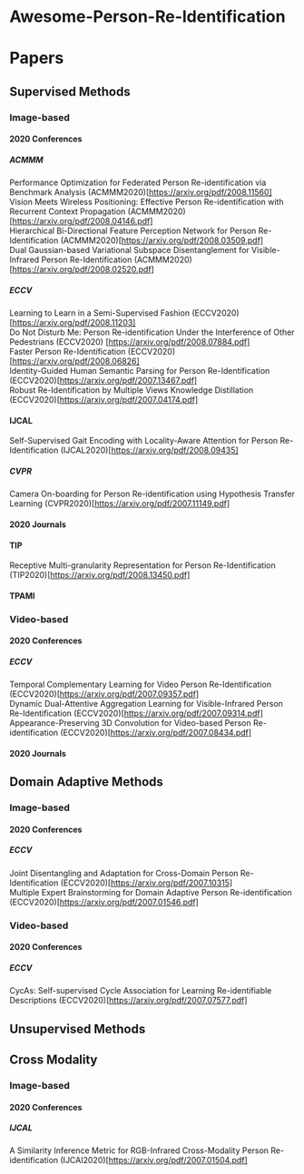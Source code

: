 Awesome-Person-Re-Identification
==
# Papers
## Supervised Methods
### Image-based
#### 2020 Conferences
##### ACMMM
Performance Optimization for Federated Person Re-identification via Benchmark Analysis (ACMMM2020)[https://arxiv.org/pdf/2008.11560]<br>
Vision Meets Wireless Positioning: Effective Person Re-identification with Recurrent Context Propagation (ACMMM2020)[https://arxiv.org/pdf/2008.04146.pdf]<br>
Hierarchical Bi-Directional Feature Perception Network for Person Re-Identification (ACMMM2020)[https://arxiv.org/pdf/2008.03509.pdf]<br>
Dual Gaussian-based Variational Subspace Disentanglement for Visible-Infrared Person Re-Identification (ACMMM2020)[https://arxiv.org/pdf/2008.02520.pdf]<br>

##### ECCV
Learning to Learn in a Semi-Supervised Fashion (ECCV2020)[https://arxiv.org/pdf/2008.11203]<br>
Do Not Disturb Me: Person Re-identification Under the Interference of Other Pedestrians (ECCV2020) [https://arxiv.org/pdf/2008.07884.pdf]<br>
Faster Person Re-Identification (ECCV2020)[https://arxiv.org/pdf/2008.06826]<br>
Identity-Guided Human Semantic Parsing for Person Re-Identification (ECCV2020)[https://arxiv.org/pdf/2007.13467.pdf]<br>
Robust Re-Identification by Multiple Views Knowledge Distillation (ECCV2020)[https://arxiv.org/pdf/2007.04174.pdf]<br>

#### IJCAL
Self-Supervised Gait Encoding with Locality-Aware Attention for Person Re-Identification (IJCAL2020)[https://arxiv.org/pdf/2008.09435]<br>

##### CVPR
Camera On-boarding for Person Re-identification using Hypothesis Transfer Learning (CVPR2020)[https://arxiv.org/pdf/2007.11149.pdf]<br>

#### 2020 Journals
#### TIP
Receptive Multi-granularity Representation for Person Re-Identification (TIP2020)[https://arxiv.org/pdf/2008.13450.pdf]<br>

#### TPAMI


### Video-based
#### 2020 Conferences
##### ECCV
Temporal Complementary Learning for Video Person Re-Identification (ECCV2020)[https://arxiv.org/pdf/2007.09357.pdf]<br>
Dynamic Dual-Attentive Aggregation Learning for Visible-Infrared Person Re-Identification (ECCV2020)[https://arxiv.org/pdf/2007.09314.pdf]<br>
Appearance-Preserving 3D Convolution for Video-based Person Re-identification (ECCV2020)[https://arxiv.org/pdf/2007.08434.pdf]<br>
#### 2020 Journals

## Domain Adaptive Methods

### Image-based

#### 2020 Conferences

##### ECCV
Joint Disentangling and Adaptation for Cross-Domain Person Re-Identification (ECCV2020)[https://arxiv.org/pdf/2007.10315]<br>
Multiple Expert Brainstorming for Domain Adaptive Person Re-identification (ECCV2020)[https://arxiv.org/pdf/2007.01546.pdf]<br>

### Video-based
#### 2020 Conferences
##### ECCV
CycAs: Self-supervised Cycle Association for Learning Re-identifiable Descriptions (ECCV2020)[https://arxiv.org/pdf/2007.07577.pdf]<br>
## Unsupervised Methods


## Cross Modality
### Image-based
#### 2020 Conferences
##### IJCAL
A Similarity Inference Metric for RGB-Infrared Cross-Modality Person Re-identification (IJCAI2020)[https://arxiv.org/pdf/2007.01504.pdf]<br>
